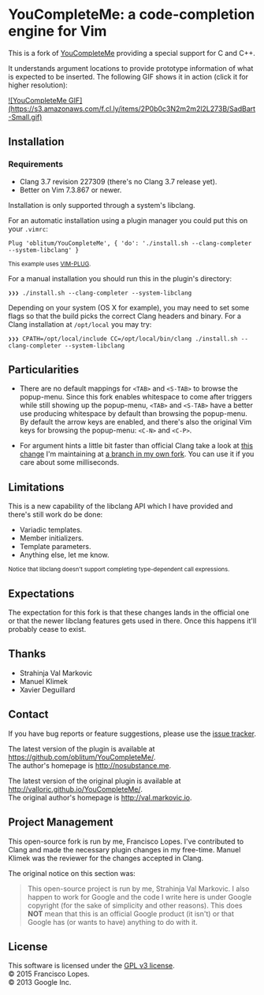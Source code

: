 YouCompleteMe: a code-completion engine for Vim
===============================================

This is a fork of [YouCompleteMe][] providing a special support for C and C++.

It understands argument locations to provide prototype information of what is
expected to be inserted. The following GIF shows it in action (click it for
higher resolution):

<a href="https://s3.amazonaws.com/f.cl.ly/items/1e2F0A123h331c1G0L0R/SadBart.gif">
  ![YouCompleteMe GIF](https://s3.amazonaws.com/f.cl.ly/items/2P0b0c3N2m2m2l2L273B/SadBart-Small.gif)
</a>

Installation
------------

### Requirements

- Clang 3.7 revision 227309 (there's no Clang 3.7 release yet).
- Better on Vim 7.3.867 or newer.

Installation is only supported through a system's libclang.

For an automatic installation using a plugin manager you could put this on your
`.vimrc`:

```vim
Plug 'oblitum/YouCompleteMe', { 'do': './install.sh --clang-completer --system-libclang' }
```
<sub> This example uses [VIM-PLUG][]. </sub>

For a manual installation you should run this in the plugin's directory:

```
❯❯❯ ./install.sh --clang-completer --system-libclang
```

Depending on your system (OS X for example), you may need to set some flags so
that the build picks the correct Clang headers and binary. For a Clang
installation at `/opt/local` you may try:

```
❯❯❯ CPATH=/opt/local/include CC=/opt/local/bin/clang ./install.sh --clang-completer --system-libclang
```

Particularities
---------------

- There are no default mappings for `<TAB>` and `<S-TAB>` to browse the
popup-menu. Since this fork enables whitespace to come after triggers while
still showing up the popup-menu, `<TAB>` and `<S-TAB>` have a better use
producing whitespace by default than browsing the popup-menu. By default
the arrow keys are enabled, and there's also the original Vim keys for browsing
the popup-menu: `<C-N>` and `<C-P>`.

- For argument hints a little bit faster than official Clang take a look at
  [this change][faster-candidates] I'm maintaining at
  [a branch in my own fork][oblitum-clang]. You can use it if you care about
  some milliseconds.

Limitations
-----------

This is a new capability of the libclang API which I have provided and there's
still work do be done:

- Variadic templates.
- Member initializers.
- Template parameters.
- Anything else, let me know.

<sub> Notice that libclang doesn't support completing type-dependent call
expressions. </sub>

Expectations
------------

The expectation for this fork is that these changes lands in the official one or
that the newer libclang features gets used in there.
Once this happens it'll probably cease to exist.

Thanks
------

- Strahinja Val Markovic
- Manuel Klimek
- Xavier Deguillard

Contact
-------

If you have bug reports or feature suggestions, please use the [issue
tracker][tracker].

The latest version of the plugin is available at
<https://github.com/oblitum/YouCompleteMe/>.  
The author's homepage is <http://nosubstance.me>.

The latest version of the original plugin is available at
<http://valloric.github.io/YouCompleteMe/>.  
The original author's homepage is <http://val.markovic.io>.  

Project Management
------------------

This open-source fork is run by me, Francisco Lopes. I've contributed to Clang
and made the necessary plugin changes in my free-time. Manuel Klimek was the
reviewer for the changes accepted in Clang.

The original notice on this section was:

> This open-source project is run by me, Strahinja Val Markovic. I also happen
> to work for Google and the code I write here is under Google copyright (for
> the sake of simplicity and other reasons). This does **NOT** mean that this is
> an official Google product (it isn't) or that Google has (or wants to have)
> anything to do with it.

License
-------

This software is licensed under the [GPL v3 license][gpl].  
© 2015 Francisco Lopes.  
© 2013 Google Inc.

[YouCompleteMe]: https://github.com/Valloric/YouCompleteMe
[VIM-PLUG]: https://github.com/junegunn/vim-plug
[gpl]: http://www.gnu.org/copyleft/gpl.html
[tracker]: https://github.com/oblitum/YouCompleteMe/issues?state=open
[faster-candidates]: https://github.com/oblitum/clang/compare/faster-overload-candidates
[oblitum-clang]: https://github.com/oblitum/clang/tree/faster-overload-candidates
